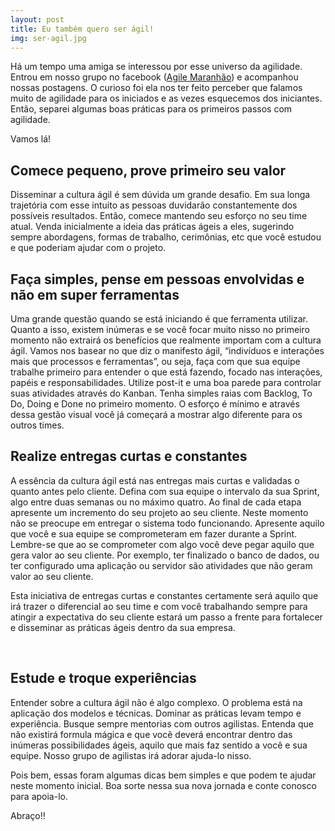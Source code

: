 ```yaml
---
layout: post
title: Eu também quero ser ágil!
img: ser-agil.jpg
---
```


Há um tempo uma amiga se interessou por esse universo da agilidade. Entrou em nosso grupo no facebook (<a href="https://www.facebook.com/Agile-Maranhão-207674752915998/" target="_blank">Agile Maranhão</a>) e acompanhou nossas postagens. O curioso foi ela nos ter feito perceber que falamos muito de agilidade para os iniciados e as vezes esquecemos dos iniciantes. Então, separei algumas boas práticas para os primeiros passos com agilidade.

Vamos lá!
<h2><strong>Comece pequeno, prove primeiro seu valor</strong></h2>
Disseminar a cultura ágil é sem dúvida um grande desafio. Em sua longa trajetória com esse intuito as pessoas duvidarão constantemente dos possíveis resultados. Então, comece mantendo seu esforço no seu time atual. Venda inicialmente a ideia das práticas ágeis a eles, sugerindo sempre abordagens, formas de trabalho, cerimônias, etc que você estudou e que poderiam ajudar com o projeto.
<h2><strong>Faça simples, pense em pessoas envolvidas e não em super ferramentas</strong></h2>
Uma grande questão quando se está iniciando é que ferramenta utilizar. Quanto a isso, existem inúmeras e se você focar muito nisso no primeiro momento não extrairá os benefícios que realmente importam com a cultura ágil. Vamos nos basear no que diz o manifesto ágil, “indivíduos e interações mais que processos e ferramentas”, ou seja, faça com que sua equipe trabalhe primeiro para entender o que está fazendo, focado nas interações, papéis e responsabilidades. Utilize post-it e uma boa parede para controlar suas atividades através do Kanban. Tenha simples raias com Backlog, To Do, Doing e Done no primeiro momento. O esforço é mínimo e através dessa gestão visual você já começará a mostrar algo diferente para os outros times.
<h2><strong>Realize entregas curtas e constantes</strong></h2>
A essência da cultura ágil está nas entregas mais curtas e validadas o quanto antes pelo cliente. Defina com sua equipe o intervalo da sua Sprint, algo entre duas semanas ou no máximo quatro. Ao final de cada etapa apresente um incremento do seu projeto ao seu cliente. Neste momento não se preocupe em entregar o sistema todo funcionando. Apresente aquilo que você e sua equipe se comprometeram em fazer durante a Sprint. Lembre-se que ao se comprometer com algo você deve pegar aquilo que gera valor ao seu cliente. Por exemplo, ter finalizado o banco de dados, ou ter configurado uma aplicação ou servidor são atividades que não geram valor ao seu cliente.

Esta iniciativa de entregas curtas e constantes certamente será aquilo que irá trazer o diferencial ao seu time e com você trabalhando sempre para atingir a expectativa do seu cliente estará um passo a frente para fortalecer e disseminar as práticas ágeis dentro da sua empresa.

<strong> </strong>
<h2><strong>Estude e troque experiências </strong></h2>
Entender sobre a cultura ágil não é algo complexo. O problema está na aplicação dos modelos e técnicas. Dominar as práticas levam tempo e experiência. Busque sempre mentorias com outros agilistas. Entenda que não existirá formula mágica e que você deverá encontrar dentro das inúmeras possibilidades ágeis, aquilo que mais faz sentido a você e sua equipe. Nosso grupo de agilistas irá adorar ajuda-lo nisso.

Pois bem, essas foram algumas dicas bem simples e que podem te ajudar neste momento inicial. Boa sorte nessa sua nova jornada e conte conosco para apoia-lo.

Abraço!!